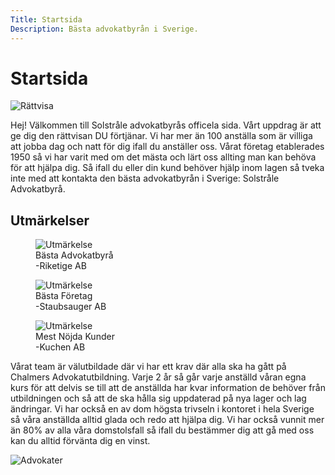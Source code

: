 ```yaml
---
Title: Startsida
Description: Bästa advokatbyrån i Sverige.
---
```


<div class="index">
    <h1>Startsida</h1>
    <div class="index-text">
        <img src="image/index1.webp?h=500&w=500" alt="Rättvisa">
        <p>
            <span class="big">Hej!</span> Välkommen till Solstråle advokatbyrås officela sida.
            Vårt uppdrag är att ge dig den rättvisan DU förtjänar. Vi har mer än 100 anställa som är villiga att jobba dag och natt
            för dig ifall du anställer oss. Vårat företag etablerades 1950 så vi har varit med om det mästa och lärt oss allting man
            kan behöva för att hjälpa dig. Så ifall du eller din kund behöver hjälp inom lagen så tveka inte med att kontakta den bästa
            advokatbyrån i Sverige: Solstråle Advokatbyrå.
        </p>
    </div>
    <div class="index-awards">
        <h2>Utmärkelser</h2>
        <figure>
            <img src="image/award.png?h=300&w=300" alt="Utmärkelse">
            <figcaption>Bästa Advokatbyrå<br>-Riketige AB</figcaption>
        </figure>
        <figure>
            <img src="image/award.png?h=300&w=300" alt="Utmärkelse">
            <figcaption>Bästa Företag<br>-Staubsauger AB</figcaption>
        </figure>
        <figure>
            <img src="image/award.png?h=300&w=300" alt="Utmärkelse">
            <figcaption>Mest Nöjda Kunder<br>-Kuchen AB</figcaption>
        </figure>
    </div>
    <div class="index-text">
        <p>
            Vårat team är välutbildade där vi har ett krav där alla ska ha gått på Chalmers Advokatutbildning. Varje 2 år så går varje
            anställd våran egna kurs för att delvis se till att de anställda har kvar information de behöver från utbildningen och så
            att de ska hålla sig uppdaterad på nya lager och lag ändringar. Vi har också en av dom högsta trivseln i kontoret i hela
            Sverige så våra anställda alltid glada och redo att hjälpa dig. Vi har också vunnit mer än 80% av alla våra domstolsfall
            så ifall du bestämmer dig att gå med oss kan du alltid förvänta dig en vinst.
        </p>
        <img src="image/index2.jpeg?h=500&w=500" alt="Advokater" id="second-img">
    </div>
</div>
